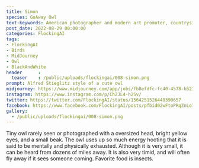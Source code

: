 ```yaml
---
title: Simon
species: GoAway Owl
text-keywords: American photographer and modern art promoter, countryside, perfectionist,  The Family of Man, mentally and physically exhausted
post_date: 2022-08-29 00:00:00
categories: FlockingAI
tags:
- FlockingAI
- Birds
- MidJourney 
- Owl 
- BlackAndWhite
header      :
  teaser    : /public/uploads/flockingai/008-simon.png
prompt: Alfred Stieglitz style of a cute owl
midjourney: https://www.midjourney.com/app/jobs/fb8efdfc-fc40-4578-b521-9e6034c640a8
instagram: https://www.instagram.com/p/Ch2JL4-h2Sv/
twitter: https://twitter.com/FlockingAI/status/1564251526440390657
facebook: https://www.facebook.com/FlockingAI/posts/pfbid02wFtoPRqZnLo7mXyXPobLkM2x5htYyeiB2NLDPwx1VUYR9PeY6xLF9UKguTRmN92xl
gallery: 
  - /public/uploads/flockingai/008-simon.png
---
```


Tiny owl rarely seen or photographed with a oversized head, bright yellow eyes, and a small beak. The owl uses up so much energy hooting that it is said to be mentally and physically exhausted. Although it is very small, it can be heard from dozens of miles away. It is also very timid, and will often fly away if it sees someone coming. Favorite food is insects.
